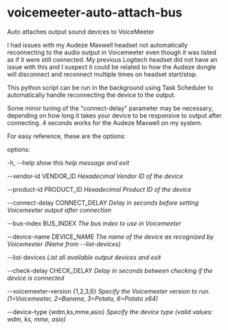 # voicemeeter-auto-attach-bus

Auto attaches output sound devices to VoiceMeeter

I had issues with my Audeze Maxwell headset not automatically reconnecting to the audio output in Voicemeeter even though it was listed as if it were still connected. My previous Logitech headset did not have an issue with this and I suspect it could be related to how the Audeze dongle will disconnect and reconnect multiple times on headset start/stop.

This python script can be run in the background using Task Scheduler to automatically handle reconnecting the device to the output.

Some minor tuning of the "connect-delay" parameter may be necessary, depending on how long it takes your device to be responsive to output after connecting. 4 seconds works for the Audeze Maxwell on my system.



For easy reference, these are the options:

options:

  -h, --help         *show this help message and exit*
  
  --vendor-id VENDOR_ID        *Hexadecimal Vendor ID of the device*
  
  --product-id PRODUCT_ID        *Hexadecimal Product ID of the device*
  
  --connect-delay CONNECT_DELAY        *Delay in seconds before setting Voicemeeter output after connection*
  
  --bus-index BUS_INDEX        *The bus index to use in Voicemeeter*
  
  --device-name DEVICE_NAME        *The name of the device as recognized by Voicemeeter (Name from --list-devices)*
  
  --list-devices        *List all available output devices and exit*
  
  --check-delay CHECK_DELAY        *Delay in seconds between checking if the device is connected*
  
  --voicemeeter-version {1,2,3,6}        *Specify the Voicemeeter version to run. (1=Voicemeeter, 2=Banana, 3=Potato, 6=Potato x64)*
  
  --device-type {wdm,ks,mme,asio}        *Specify the device type (valid values: wdm, ks, mme, asio)*
